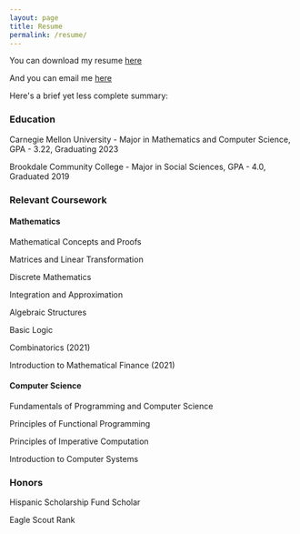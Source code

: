 ```yaml
---
layout: page
title: Resume
permalink: /resume/
---
```

You can download my resume [here](https://drive.google.com/file/d/1HfFb2chJ9ZLpWeP2CfWiQMKyerEbhTm1/view?usp=sharing)

And you can email me [here](mailto:gbeitler@andrew.cmu.edu)


Here's a brief yet less complete summary:
### Education

Carnegie Mellon University - Major in Mathematics and Computer Science, GPA - 3.22, Graduating 2023

Brookdale Community College - Major in Social Sciences, GPA - 4.0, Graduated 2019

### Relevant Coursework

#### Mathematics
Mathematical Concepts and Proofs

Matrices and Linear Transformation

Discrete Mathematics

Integration and Approximation

Algebraic Structures

Basic Logic 

Combinatorics (2021)

Introduction to Mathematical Finance (2021)

#### Computer Science
Fundamentals of Programming and Computer Science

Principles of Functional Programming 

Principles of Imperative Computation 

Introduction to Computer Systems

### Honors

Hispanic Scholarship Fund Scholar

Eagle Scout Rank
